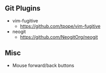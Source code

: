 ## Git Plugins
- vim-fugitive
    - https://github.com/tpope/vim-fugitive
- neogit
    - https://github.com/NeogitOrg/neogit

## Misc
- Mouse forward/back buttons
